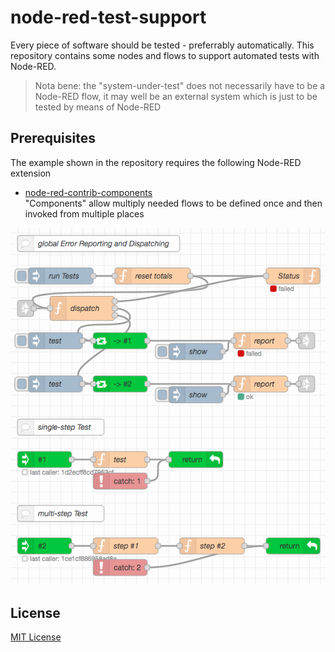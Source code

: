 # node-red-test-support #

Every piece of software should be tested - preferrably automatically. This repository contains some nodes and flows to support automated tests with Node-RED.

> Nota bene: the "system-under-test" does not necessarily have to be a Node-RED flow, it may well be an external system which is just to be tested by means of Node-RED

## Prerequisites ##

The example shown in the repository requires the following Node-RED extension

* [node-red-contrib-components](https://github.com/ollixx/node-red-contrib-components)<br>"Components" allow multiply needed flows to be defined once and then invoked from multiple places

![](test-support.png)

## License ##

[MIT License](LICENSE.md)

